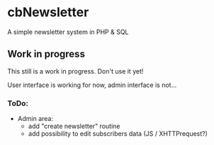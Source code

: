 # cbNewsletter
A simple newsletter system in PHP &amp; SQL

## Work in progress
This still is a work in progress. Don't use it yet!

User interface is working for now, admin interface is not...

### ToDo:
* Admin area:
  * add "create newsletter" routine
  * add possibility to edit subscribers data (JS / XHTTPrequest?)
